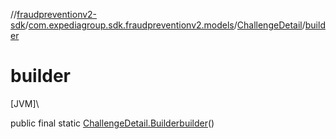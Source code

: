 //[fraudpreventionv2-sdk](../../../index.md)/[com.expediagroup.sdk.fraudpreventionv2.models](../index.md)/[ChallengeDetail](index.md)/[builder](builder.md)

# builder

[JVM]\

public final static [ChallengeDetail.Builder](-builder/index.md)[builder](builder.md)()
